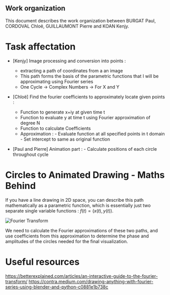 ## Work organization
This document describes the work organization between BURGAT Paul, CORDOVAL Chloë, GUILLAUMONT Pierre and KOAN Kenjy.

# Task affectation

* [Kenjy] Image processing and conversion into points : 
    + extracting a path of coordinates from a an image
    + This path forms the basis of the parametric functions that I will be approximating using Fourier series
    + One Cycle -> Complex Numbers -> For X and Y
    
* [Chloë] Find the fourier coefficients to approximately locate given points : 
    + Function to generate x+iy at given time t
    + Function to evaluate y at time t using Fourier approximation of degree N
    + Function to calculate Coefficients
    + Approximation : 
                 - Evaluate function at all specified points in t domain
                 - Set intercept to same as original function

* [Paul and Pierre] Animation part :  - Calculate positions of each circle throughout cycle

# Circles to Animated Drawing - Maths Behind
If you have a line drawing in 2D space, you can describe this path mathematically as a parametric function, which is essentially just two separate single variable functions : $f(t) = (x(t), y(t))$.

![Fourier Transform](static/fourier_tr)

We need to calculate the Fourier approximations of these two paths, and use coefficients from this approximation to determine the phase and amplitudes of the circles needed for the final visualization. 

# Useful resources
https://betterexplained.com/articles/an-interactive-guide-to-the-fourier-transform/
https://contra.medium.com/drawing-anything-with-fourier-series-using-blender-and-python-c0881e1b738c
